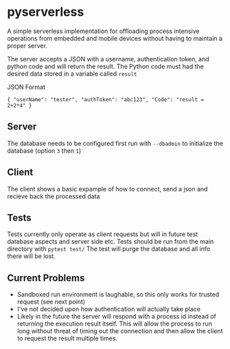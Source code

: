 # pyserverless

A simple serverless implementation for offloading process intensive operations from embedded and mobile devices without having to maintain a proper server.

The server accepts a JSON with a username, authentication token, and python code and will return the result. The Python code must had the desired data stored in a variable called `result`

JSON Format

`{
    "userName": "tester",
    "authToken": "abc123",
    "Code": "result = 2+2*4"
}`

## Server
The database needs to be configured first run with `--dbadmin` to initialize the database (option `3` then `1`)

## Client
The client shows a basic expample of how to connect, send a json and recieve back the processed data

## Tests
Tests currently only operate as client requests but will in future test database aspects and server side etc.
Tests should be run from the main directory with `pytest test/` 
The test will purge the database and all info there will be lost.

## Current Problems
- Sandboxed run environment is laughable, so this only works for trusted request (see next point)
- I've not decided upon how authentication will actually take place
- Likely in the future the server will respond with a process id instead of returning the execution result itself. This will allow the process to run long without threat of timing out the connection and then allow the client to request the result multiple times.
